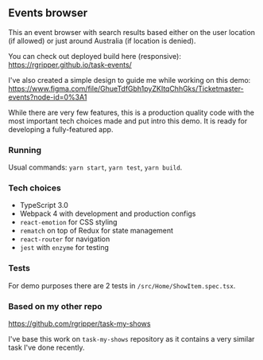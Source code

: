 ## Events browser

This an event browser with search results based either on the user location (if allowed) or just around Australia (if location is denied).

You can check out deployed build here (responsive):
https://rgripper.github.io/task-events/

I've also created a simple design to guide me while working on this demo:
https://www.figma.com/file/GhueTdfGbh1pyZKItqChhGks/Ticketmaster-events?node-id=0%3A1

While there are very few features, this is a production quality code with the most important tech choices made and put intro this demo. It is ready for developing a fully-featured app.

### Running

Usual commands: `yarn start`, `yarn test`, `yarn build`.

### Tech choices

- TypeScript 3.0
- Webpack 4 with development and production configs
- `react-emotion` for CSS styling
- `rematch` on top of Redux for state management
- `react-router` for navigation
- `jest` with `enzyme` for testing

### Tests

For demo purposes there are 2 tests in `/src/Home/ShowItem.spec.tsx`.

### Based on my other repo
https://github.com/rgripper/task-my-shows

I've base this work on `task-my-shows` repository as it contains a very similar task I've done recently.